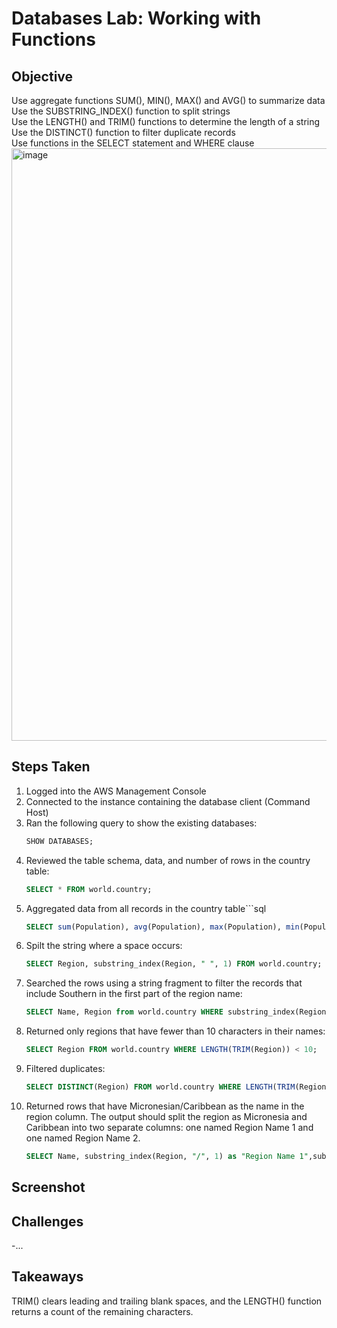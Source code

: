 # Databases Lab: Working with Functions

## Objective
Use aggregate functions SUM(), MIN(), MAX() and AVG() to summarize data <br>
Use the SUBSTRING_INDEX() function to split strings<br>
Use the LENGTH() and TRIM() functions to determine the length of a string<br>
Use the DISTINCT() function to filter duplicate records<br>
Use functions in the SELECT statement and WHERE clause<br>
<img width="1578" height="948" alt="image" src="https://github.com/user-attachments/assets/131aa146-0e4d-43ba-8fc4-24a8638a8cab" />

## Steps Taken
1. Logged into the AWS Management Console
2. Connected to the instance containing the database client (Command Host)
3. Ran the following query to show the existing databases:
      ```sql
      SHOW DATABASES;
      ```
4. Reviewed the table schema, data, and number of rows in the country table:
      ``` sql
      SELECT * FROM world.country;
      ```
5. Aggregated data from all records in the country table```sql
      ``` sql
      SELECT sum(Population), avg(Population), max(Population), min(Population), count(Population) FROM world.country;
      ```
6. Spilt the string where a space occurs:
      ``` sql
      SELECT Region, substring_index(Region, " ", 1) FROM world.country;
      ```             
7. Searched the rows using a string fragment to filter the records that include Southern in the first part of the region name:
      ``` sql
      SELECT Name, Region from world.country WHERE substring_index(Region, " ", 1) = "Southern";
      ```           
8. Returned only regions that have fewer than 10 characters in their names:
      ``` sql
      SELECT Region FROM world.country WHERE LENGTH(TRIM(Region)) < 10;
      ```
9. Filtered duplicates:
      ``` sql
      SELECT DISTINCT(Region) FROM world.country WHERE LENGTH(TRIM(Region)) < 10;
      ```
10. Returned rows that have Micronesian/Caribbean as the name in the region column. The output should split the region as Micronesia and Caribbean into two separate columns: one named Region Name 1 and one named Region Name 2.
      ``` sql
      SELECT Name, substring_index(Region, "/", 1) as "Region Name 1",substring_index(region, "/", -1) as "Region Name 2" FROM world.country WHERE Region = "Micronesia/Caribbean";
      ```

## Screenshot


## Challenges
-...


## Takeaways
TRIM() clears leading and trailing blank spaces, and the LENGTH() function returns a count of the remaining characters.
